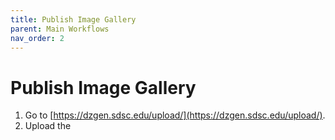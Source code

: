 ```yaml
---
title: Publish Image Gallery
parent: Main Workflows
nav_order: 2
---
```


# Publish Image Gallery

1. Go to [https://dzgen.sdsc.edu/upload/](https://dzgen.sdsc.edu/upload/).
2. Upload the 
